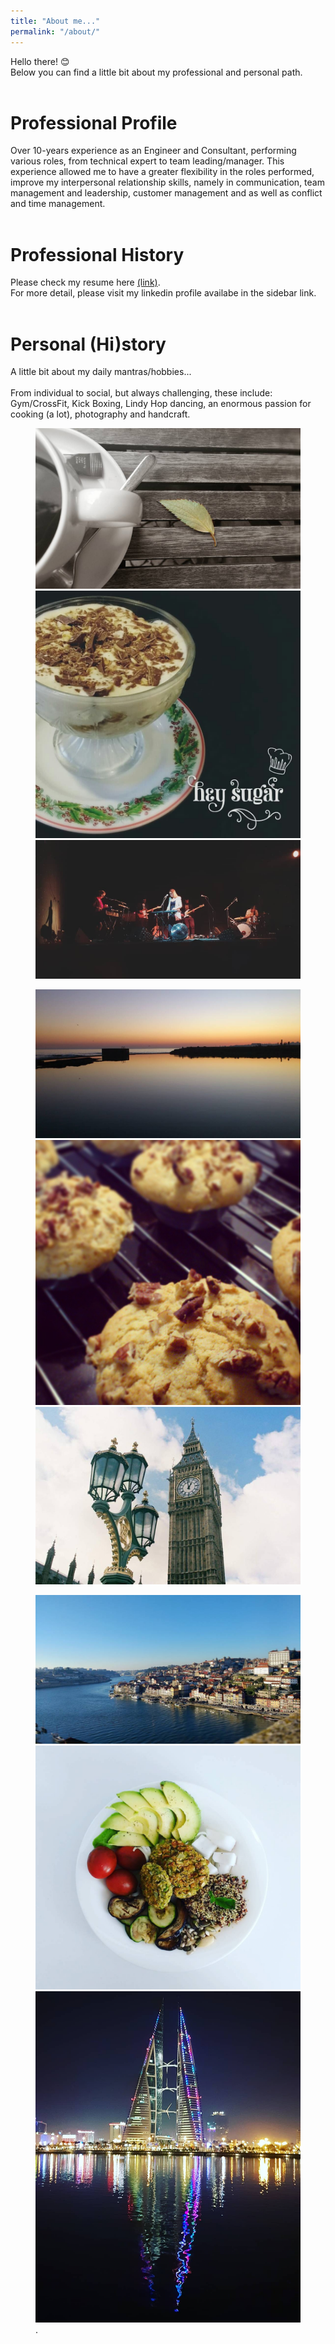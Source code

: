 ```yaml
---
title: "About me..."
permalink: "/about/"
---
```

Hello there! :blush: <br>
Below you can find a little bit about my professional and personal path.
<br><br>
# Professional Profile
Over 10-years experience as an Engineer and Consultant, performing various roles, from technical expert to team leading/manager.
This experience allowed me to have a greater flexibility in the roles performed, improve my interpersonal relationship skills, namely in communication, team management and leadership, customer management and as well as conflict and time management.
<br><br>
# Professional History
Please check my resume here [(link)](/images/CV_Luís_Sá.pdf).<br>
For more detail, please visit my linkedin profile availabe in the sidebar link.
<br><br>
# Personal (Hi)story
A little bit about my daily mantras/hobbies...
<br><br>
From individual to social, but always challenging, these include: Gym/CrossFit, Kick Boxing, Lindy Hop dancing, an enormous passion for cooking (a lot), photography and handcraft.

<figure class="third">
	<img src="/images/coffee.jpg">
  <img src="/images/tiramisu.jpg">
  <img src="/images/concert_porto.jpg">
</figure>
<figure class="third">
	<img src="/images/estoril.jpg">
  <img src="/images/muffins.jpg">
  <img src="/images/london_2014.jpg">
</figure>
<figure class="third">
	<img src="/images/porto.png">
  <img src="/images/vegan.jpg">
  <img src="/images/bahrain.jpg">
	<figcaption> .</figcaption>
</figure>
